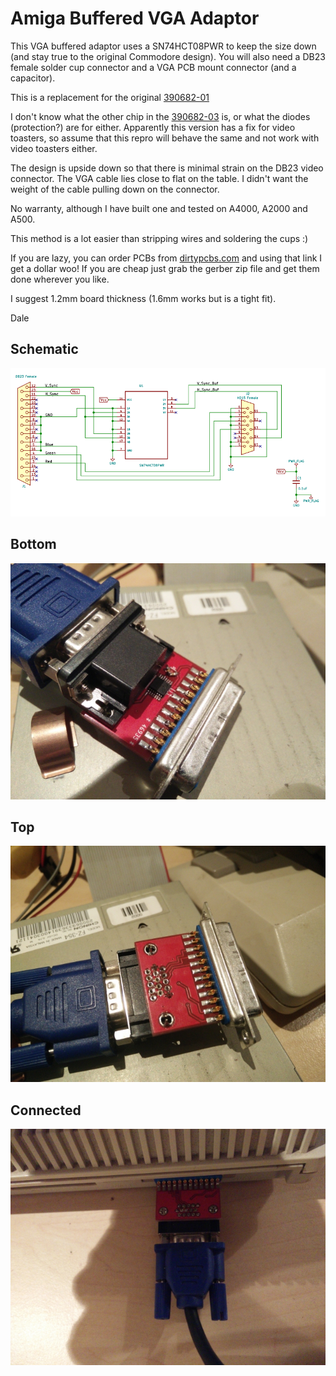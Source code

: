 # Amiga Buffered VGA Adaptor

This VGA buffered adaptor uses a SN74HCT08PWR to keep the size down (and stay true to the original Commodore design).  You will also need a DB23 female solder cup connector and a VGA PCB mount connector (and a capacitor).

This is a replacement for the original [390682-01](http://bboah.amiga-resistance.info/cgi-bin/showhardware_en.cgi?HARDID=733)

I don't know what the other chip in the [390682-03](http://bboah.amiga-resistance.info/download_photos/comm_vgaconv4.jpg) is, or what the diodes (protection?) are for either.  Apparently this version has a fix for video toasters, so assume that this repro will behave the same and not work with video toasters either.

The design is upside down so that there is minimal strain on the DB23 video connector.  The VGA cable lies close to flat on the table.  I didn't want the weight of the cable pulling down on the connector.

No warranty, although I have built one and tested on A4000, A2000 and A500.

This method is a lot easier than stripping wires and soldering the cups :)

If you are lazy, you can order PCBs from [dirtypcbs.com](http://dirtypcbs.com/store/designer/details/dalek/6137/amiga-to-vga-buffered-zip) and using that link I get a dollar woo!  If you are cheap just grab the gerber zip file and get them done wherever you like.

I suggest 1.2mm board thickness (1.6mm works but is a tight fit).

Dale

## Schematic
![schematic](/photos/schematic.png)

## Bottom
![bottom](/photos/bottom.jpg)

## Top
![top](/photos/top.jpg)

## Connected
![connected](/photos/connected.jpg)




